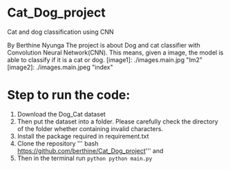 # Cat_Dog_project
Cat and dog classification using CNN

By Berthine Nyunga
The project is about  Dog and cat classifier with Convolution Neural Network(CNN). This means, given a image, the model is able to classify if it is a cat or dog.
[image1]: ./images.main.jpg "Im2"
[image2]: ./images.main.jpeg "index"

# Step to run the code:

1. Download the Dog_Cat dataset
2. Then put the dataset into a folder. Please carefully check the directory of the folder whether containing invalid characters.
3. Install the package required in  requirement.txt
4. Clone the repository ''' bash https://github.com/berthine/Cat_Dog_project''' and 
5. Then in the terminal run ```python python main.py```




